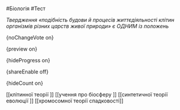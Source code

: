 #Біологія #Тест

*Твердження «подібність будови й процесів життєдіяльності клітин організмів різних царств живої природи» є ОДНИМ із положень*

{noChangeVote on}

{preview on}

{hideProgress on}

{shareEnable off}

{hideCount on}

[[клітинної теорії ]]
[[учення про біосферу ]]
[[синтетичної теорії еволюції ]]
[[хромосомної теорії спадковості]]
